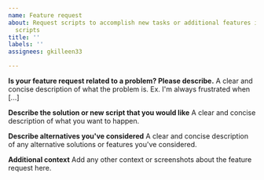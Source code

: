 ```yaml
---
name: Feature request
about: Request scripts to accomplish new tasks or additional features in existing
  scripts
title: ''
labels: ''
assignees: gkilleen33

---
```


**Is your feature request related to a problem? Please describe.**
A clear and concise description of what the problem is. Ex. I'm always frustrated when [...]

**Describe the solution or new script that you would like**
A clear and concise description of what you want to happen.

**Describe alternatives you've considered**
A clear and concise description of any alternative solutions or features you've considered.

**Additional context**
Add any other context or screenshots about the feature request here.
